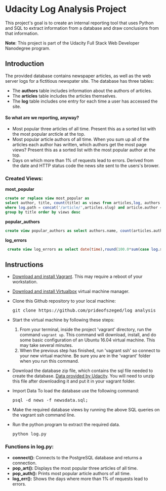 # Udacity Log Analysis Project
This project's goal is to create an internal reporting tool that uses Python and SQL to extract information from a database and draw conclusions from that information.

__Note__: This project is part of the Udacity Full Stack Web Developer Nanodegree program. 

## Introduction
The provided database contains newspaper articles, as well as the web server logs for a fictitious newspater site. The database has three tables:
* The __authors__ table includes information about the authors of articles.
* The __articles__ table includes the articles themselves.
* The __log__ table includes one entry for each time a user has accessed the site.

#### So what are we reporting, anyway?
* Most popular three articles of all time. Present this as a sorted list with the most popular arcticle at the top.
* Most popular article authors of all time. When you sum up all of the articles each author has written, which authors get the most page views? Present this as a sorted list with the most popular author at the top.
* Days on which more than 1% of requests lead to errors. Derived from the date and HTTP status code the news site sent to the users's brower.



### Created Views:
__most_popular__
```sql
create or replace view most_popular as
select author, title, count(title) as views from articles,log, authors
where log.path = concat('/article/',articles.slug) and article.author = authors.id;
group by title order by views desc

```
__popular_authors__
```sql
create view popular_authors as select authors.name, count(articles.author) as views from articles, log, authors where log.path = concat('/article/',articles.slug) and articles.author = authors.id group by authors.name order by views desc
```
__log_errors__
```sql
 create view log_errors as select date(time),round(100.0*sum(case log.status when '200 OK' then 0 else 1 end)/count(log.status),2) as "error_percent" from log group by date(time) order by "error_percent" desc;
```

## Instructions
* [Download and install Vagrant](https://www.vagrantup.com/). This may require a reboot of your workstation.

* [Download and install Virtualbox](https://www.virtualbox.org/wiki/Downloads") virtual machine manager.

* Clone this Github repository to your local machine:
  <pre>git clone https://github.com/prideofszeged/log_analysis</pre>

* Start the virtual machine by following these steps:
  1. From your terminal, inside the project 'vagrant' directory, run the command `vagrant up`. This command will download, install, and do some basic configuration of an Ubuntu 16.04 virtual machine. This may take several minutes.
  2. When the previous step has finished, run 'vagrant ssh' so connect to your new virtual machine. Be sure you are in the 'vagrant' folder when you run this command. 

* Download the database zip file, which contains the sql file needed to create the database. [Data provided by Udacity](https://d17h27t6h515a5.cloudfront.net/topher/2016/August/57b5f748_newsdata/newsdata.zip). You will need to unzip this file after downloading it and put it in your vagrant folder.

* Import Data
  To load the database use the following command:
  <pre>psql -d news -f newsdata.sql;</pre>

* Make the required database views by running the above SQL queries on the vagrant ssh command line.

* Run the python program to extract the required data.
  <pre>python log.py</pre>
  
### Functions in log.py:
* __connect():__ Connects to the PostgreSQL database and returns a connection.
* __pop_art():__ Displays the most popular three articles of all time.
* __pop_auth():__ Prints most popular article authors of all time.
* __log_err():__ Shows the days where more than 1% of requests lead to errors.
